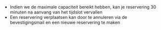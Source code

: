 * Indien we de maximale capaciteit bereikt hebben, kan je reservering 30 minuten na aanvang van het tijdslot vervallen
* Een reservering verplaatsen kan door te annuleren via de bevestigingsmail en een nieuwe
  reservering te maken
